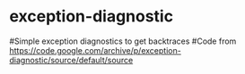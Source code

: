 # exception-diagnostic
#Simple exception diagnostics to get backtraces
#Code from https://code.google.com/archive/p/exception-diagnostic/source/default/source
